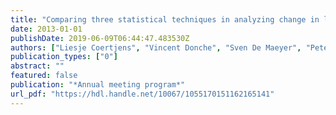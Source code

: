 ```yaml
---
title: "Comparing three statistical techniques in analyzing change in learning strategies over time"
date: 2013-01-01
publishDate: 2019-06-09T06:44:47.483530Z
authors: ["Liesje Coertjens", "Vincent Donche", "Sven De Maeyer", "Peter Van Petegem"]
publication_types: ["0"]
abstract: ""
featured: false
publication: "*Annual meeting program*"
url_pdf: "https://hdl.handle.net/10067/1055170151162165141"
---
```


